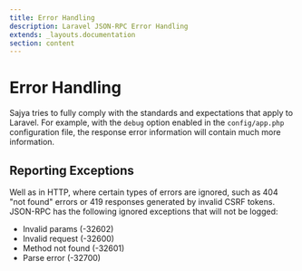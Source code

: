 ```yaml
---
title: Error Handling
description: Laravel JSON-RPC Error Handling
extends: _layouts.documentation
section: content
---
```


# Error Handling

Sajya tries to fully comply with the standards and expectations that apply to Laravel. For example, with the `debug` option enabled in the `config/app.php` configuration file, the response error information will contain much more information.


## Reporting Exceptions

Well as in HTTP, where certain types of errors are ignored, such as 404 "not found" errors or 419 responses generated by invalid CSRF tokens. JSON-RPC has the following ignored exceptions that will not be logged:


- Invalid params (-32602)
- Invalid request (-32600)
- Method not found (-32601)
- Parse error (-32700)
